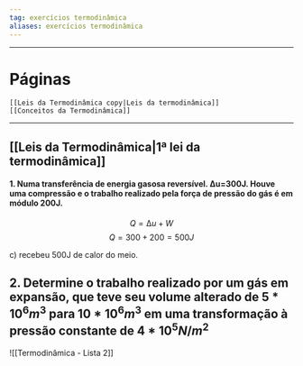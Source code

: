 ```yaml
---
tag: exercícios termodinâmica
aliases: exercícios termodinâmica
---
```


---
# Páginas
	[[Leis da Termodinâmica copy|Leis da termodinâmica]]
	[[Conceitos da Termodinâmica]]

---
## [[Leis da Termodinâmica|1ª lei da termodinâmica]]
#### 1.  Numa transferência de energia gasosa reversível. ∆u=300J. Houve uma compressão e o trabalho realizado pela força de pressão do gás é em módulo 200J.

$$Q=∆u+W$$
$$Q=300+200=500J$$

c) recebeu 500J de calor do meio.

## 2. Determine o trabalho realizado por um gás em expansão, que teve seu volume alterado de $5*10^6m^3$ para $10*10^6m^3$ em uma transformação à pressão constante de $4*10^5N/m^2$


![[Termodinâmica - Lista 2]]